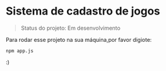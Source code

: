 <h1> Sistema de cadastro de jogos </h1>

>Status do projeto: Em desenvolvimento

Para rodar esse projeto na sua máquina,por favor digiote:

```
npm app.js
```
:)